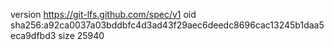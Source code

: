 version https://git-lfs.github.com/spec/v1
oid sha256:a92ca0037a03bddbfc4d3ad43f29aec6deedc8696cac13245b1daa5eca9dfbd3
size 25940
